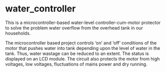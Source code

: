 # water_controller
This is a microcontroller-based water-level controller-cum-motor protector to solve
the problem water overflow from the overhead tank in our households.

The microcontroller based project controls ‘on’ and ‘off’ conditions of the motor that
pushes water into tank depending upon the level of water in the tank. Thus, water wastage
can be reduced to an extent. The status is displayed on an LCD module. The circuit also
protects the motor from high voltages, low voltages, fluctuations of mains power and dry
running.
